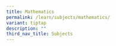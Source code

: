 ```yaml
---
title: Mathematics
permalink: /learn/subjects/mathematics/
variant: tiptap
description: ""
third_nav_title: Subjects
---
```

